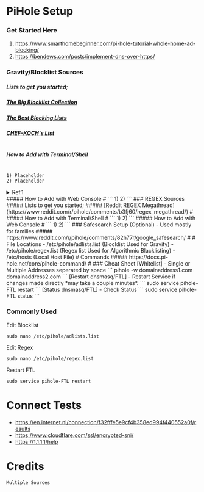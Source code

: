 # PiHole Setup 
### Get Started Here
1) https://www.smarthomebeginner.com/pi-hole-tutorial-whole-home-ad-blocking/
2) https://bendews.com/posts/implement-dns-over-https/
### Gravity/Blocklist Sources
##### Lists to get you started;
##### [The Big Blocklist Collection](https://firebog.net/)
##### [The Best Blocking Lists](https://discourse.pi-hole.net/t/update-the-best-blocking-lists-for-the-pi-hole-alternative-dns-servers-2019/13620)
##### [CHEF-KOCH's List](https://github.com/CHEF-KOCH/NSABlocklist)
# 
##### How to Add with Terminal/Shell
#
```
1) Placeholder
2) Placeholder
```
<details>
  <summary>Ref.1</summary>
  
  Spoiler text. Note that it's important to have a space after the summary tag. You should be able to write any markdown you want inside the `<details>` tag... just make sure you close `<details>` afterward.
    
</details>
##### How to Add with Web Console
#
```
1) 
2)
```
### REGEX Sources
##### Lists to get you started;
##### [Reddit REGEX Megathread](https://www.reddit.com/r/pihole/comments/b3fj60/regex_megathread/)
#
##### How to Add with Terminal/Shell
#
```
1) 
2)
```
##### How to Add with Web Console
#
```
1) 
2)
```
### Safesearch Setup (Optional) - Used mostly for families
##### https://www.reddit.com/r/pihole/comments/82h77r/google_safesearch/
# 
# File Locations
- /etc/pihole/adlists.list (Blocklist Used for Gravity)
- /etc/pihole/regex.list  (Regex list Used for Algorithmic Blacklisting)
- /etc/hosts (Local Host File)
# Commands
##### https://docs.pi-hole.net/core/pihole-command/  
# 
### Cheat Sheet  
[Whitelist]  - Single or Multiple Addresses seperated by space
```
pihole -w domainaddress1.com domainaddress2.com
```
[Restart dnsmasq/FTL] - Restart Service if changes made directly *may take a couple minutes*.
```
sudo service pihole-FTL restart
```
[Status dnsmasq/FTL] - Check Status 
```
sudo service pihole-FTL status
```

### Commonly Used
Edit Blocklist	
```
sudo nano /etc/pihole/adlists.list
```
Edit Regex 
```
sudo nano /etc/pihole/regex.list 
```
Restart FTL
```
sudo service pihole-FTL restart
```

# Connect Tests
-  https://en.internet.nl/connection/f32fffe5e9cf4b358ed994f440552a0f/results
-  https://www.cloudflare.com/ssl/encrypted-sni/
-  https://1.1.1.1/help

# Credits
``` 
Multiple Sources 
```
